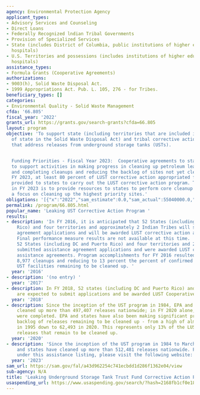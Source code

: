 ```yaml
---
agency: Environmental Protection Agency
applicant_types:
- Advisory Services and Counseling
- Direct Loans
- Federally Recognized lndian Tribal Governments
- Provision of Specialized Services
- State (includes District of Columbia, public institutions of higher education and
  hospitals)
- U.S. Territories and possessions (includes institutions of higher education and
  hospitals)
assistance_types:
- Formula Grants (Cooperative Agreements)
authorizations:
- 9003(h), Solid Waste Disposal Act.
- 1999 Appropriations Act. Pub. L. 105, 276 - for Tribes.
beneficiary_types: []
categories:
- Environmental Quality - Solid Waste Management
cfda: '66.805'
fiscal_year: '2022'
grants_url: https://grants.gov/search-grants?cfda=66.805
layout: program
objective: 'To support state (including territories that are included in the definition
  of state in the Solid Waste Disposal Act) and tribal corrective action programs
  that address releases from underground storage tanks (USTs).


  Funding Priorities - Fiscal Year 2023:  Cooperative agreements to states and tribes
  to support activities in making progress in cleaning up petroleum leaks by initiating
  and completing cleanups and reducing the backlog of sites not yet cleaned up. In
  FY 2023, at least 80 percent of LUST corrective action appropriated funds will be
  provided to states to carry out the LUST corrective action program. The priority
  in FY 2023 is to provide resources to states to perform core cleanup work, with
  a focus on cleaning up the highest priority sites.'
obligations: '[{"x":"2022","sam_estimate":0.0,"sam_actual":55040000.0,"usa_spending_actual":45707932.0},{"x":"2023","sam_estimate":55040000.0,"sam_actual":0.0,"usa_spending_actual":57219007.0},{"x":"2024","sam_estimate":55040000.0,"sam_actual":0.0,"usa_spending_actual":62542577.0}]'
permalink: /program/66.805.html
popular_name: 'Leaking UST Corrective Action Program '
results:
- description: 'In FY 2016, it is anticipated that 52 States (including DC and Puerto
    Rico) and four territories and approximately 2 Indian Tribes will submit assistance
    agreement applications and will be awarded LUST corrective action assistance agreements.
    Final performance measure results are not available at this time.  In FY 2016,
    52 States (including DC and Puerto Rico) and four territories and 2 Indian Tribes
    submitted assistance agreement applications and were awarded LUST corrective action
    assistance agreements. Program accomplishments for FY 2016 resulted in completing
    8,977 cleanups and reducing to 13 percent the percent of confirmed releases as
    UST facilities remaining to be cleaned up. '
  year: '2016'
- description: '(no entry) '
  year: '2017'
- description: In FY 2018, 52 states (including DC and Puerto Rico) and four territories
    are expected to submit applications and be awarded LUST Cooperative Agreements.
  year: '2018'
- description: Since the inception of the UST program in 1984, EPA and states have
    cleaned up more than 497,407 releases nationwide; in FY 2020 alone, 7,211 cleanups
    were completed. EPA and states have also been making significant progress in the
    backlog of releases remaining to be cleaned up - from a high of almost 172,000
    in 1995 down to 62,493 in 2020. This represents only 13% of the LUST backlog of
    releases that remain to be cleaned up.
  year: '2020'
- description: 'Since the inception of the UST program in 1984 to March 2023, EPA
    and states have cleaned up more than 512,481 releases nationwide. For accomplishments
    under this assistance listing, please visit the following website: https://www.epa.gov/ust/ust-performance-measures.'
  year: '2023'
sam_url: https://sam.gov/fal/a43d962254c741ecbdd1d286f1362e04/view
sub-agency: N/A
title: 'Leaking Underground Storage Tank Trust Fund Corrective Action Program '
usaspending_url: https://www.usaspending.gov/search/?hash=2168fb1cf0e18fb6e71dccaf772e402d
---
```


